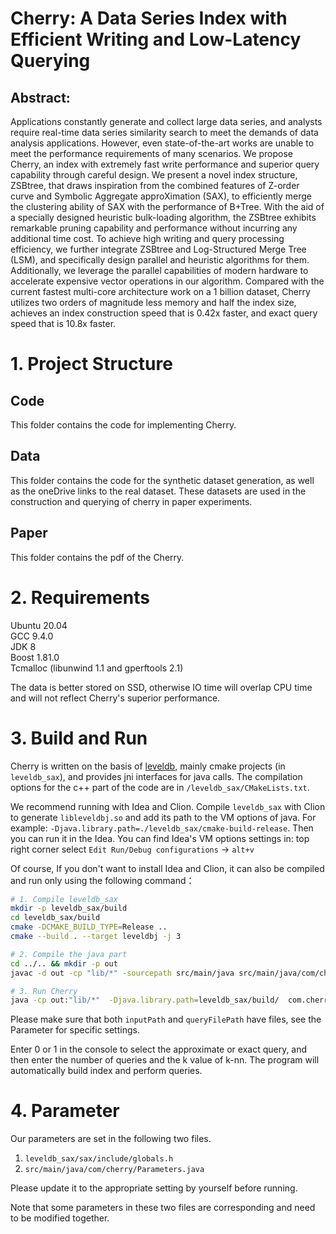# Cherry: A Data Series Index with Efficient Writing and Low-Latency Querying

## Abstract: 

Applications constantly generate and collect large data series, and analysts require real-time data series similarity search to meet the demands of data analysis applications. However, even state-of-the-art works are unable to meet the performance requirements of many scenarios. We propose Cherry, an index with extremely fast write performance and superior query capability through careful design. We present a novel index structure, ZSBtree, that draws inspiration from the combined features of Z-order curve and Symbolic Aggregate approXimation (SAX), to efficiently merge the clustering ability of SAX with the performance of B+Tree. With the aid of a specially designed heuristic bulk-loading algorithm, the ZSBtree exhibits remarkable pruning capability and performance without incurring any additional time cost. To achieve high writing and query processing efficiency, we further integrate ZSBtree and Log-Structured Merge Tree (LSM), and specifically design parallel and heuristic algorithms for them. Additionally, we leverage the parallel capabilities of modern hardware to accelerate expensive vector operations in our algorithm. Compared with the current fastest multi-core architecture work on a 1 billion dataset, Cherry utilizes two orders of magnitude less memory and half the index size, achieves an index construction speed that is 0.42x faster, and exact query speed that is 10.8x faster.

# 1. Project Structure

## Code
This folder contains the code for implementing Cherry.

## Data
This folder contains the code for the synthetic dataset generation, as well as the oneDrive links to the real dataset.
These datasets are used in the construction and querying of cherry in paper experiments.

## Paper
This folder contains the pdf of the Cherry.



# 2. Requirements

Ubuntu 20.04 \
GCC 9.4.0 \
JDK 8 \
Boost 1.81.0 \
Tcmalloc (libunwind 1.1 and gperftools 2.1)

The data is better stored on SSD, otherwise IO time will overlap CPU time and will not reflect Cherry's superior performance.

# 3. Build and Run
Cherry is written on the basis of [leveldb](https://github.com/google/leveldb), mainly cmake projects (in `leveldb_sax`), and provides jni interfaces for java calls.
The compilation options for the c++ part of the code are in `/leveldb_sax/CMakeLists.txt`.

We recommend running with Idea and Clion.
Compile `leveldb_sax` with Clion to generate `libleveldbj.so` and add its path to the VM options of java.
For example: `-Djava.library.path=./leveldb_sax/cmake-build-release`. Then you can run it in the Idea.
You can find Idea's VM options settings in: top right corner select `Edit Run/Debug configurations` -> `alt+v`

Of course, If you don't want to install Idea and Clion, it can also be compiled and run only using the following command：
```sh
# 1. Compile leveldb_sax
mkdir -p leveldb_sax/build
cd leveldb_sax/build
cmake -DCMAKE_BUILD_TYPE=Release .. 
cmake --build . --target leveldbj -j 3

# 2. Compile the java part
cd ../.. && mkdir -p out
javac -d out -cp "lib/*" -sourcepath src/main/java src/main/java/com/cherry/Main.java src/main/java/leveldb_sax/db_send.java

# 3. Run Cherry
java -cp out:"lib/*"  -Djava.library.path=leveldb_sax/build/  com.cherry.Main
```

Please make sure that both `inputPath` and `queryFilePath` have files, see the Parameter for specific settings. 

Enter 0 or 1 in the console to select the approximate or exact query, and then enter the number of queries and the k value of k-nn.
The program will automatically build index and perform queries.

# 4. Parameter
Our parameters are set in the following two files.
1. `leveldb_sax/sax/include/globals.h`
2. `src/main/java/com/cherry/Parameters.java`

Please update it to the appropriate setting by yourself before running.

Note that some parameters in these two files are corresponding and need to be modified together.